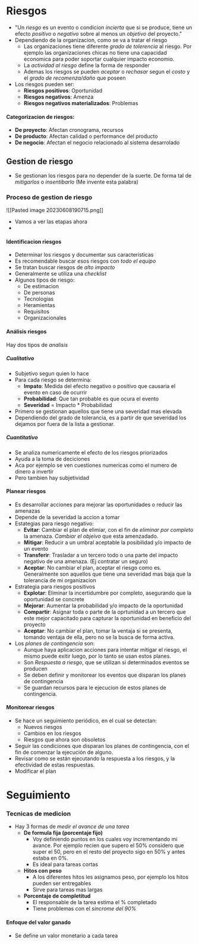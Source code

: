 # Riesgos
- "Un *riesgo* es un evento o condicion *incierta* que si se produce, tiene un efecto *positivo* o *negativo* sobre al menos un *objetivo* del proyecto." 
- Dependiendo de la organizacion, como se va a tratar el riesgo
	- Las organizaciones tiene diferente *grado de tolerencia* al riesgo. Por ejemplo las organizaciones chicas no tiene una capacidad economica para poder soportar cualquier impacto economio.
	- La *actividad al riesgo* define la forma de responder
	- Ademas los riesgos se pueden *aceptar* o *rechasar* segun el *costo* y el *grado de recomenza/daño* que poseen
- Los riesgos pueden ser: 
	- **Riesgos positivos**: Oportunidad
	- **Riesgos negativos**: Amenza
	- **Riesgos negativos materializados**: Problemas

#### Categorizacion de riesgos:
- **De proyecto**: Afectan cronograma, recursos 
- **De producto**: Afectan calidad o performance del producto
- **De negocio**: Afectan el negocio relacionado al sistema desarrolado

## Gestion de riesgo
- Se gestionan los riesgos para no depender de la suerte. De forma tal de *mitigarlos* o *insentibarlo* (Me invente esta palabra)

### Proceso de gestion de riesgo
![[Pasted image 20230608190715.png]]
- Vamos a ver las etapas ahora
- 
#### Identificacion riesgos
- Determinar los riesgos y documentar sus caracteristicas
- Es recomendable buscar esos riesgos con *todo el equipo*
- Se tratan buscar riesgos de *alto impacto*
- Generalmente se utiliza una *checklist*
- Algunos tipos de riesgo:
	- De estimacion
	- De personas
	- Tecnologias
	- Heramientas
	- Requisitos
	- Organizacionales
#### Análisis riesgos
Hay dos tipos de *analisis*

##### Cualitativo 
- Subjetivo segun quien lo hace
- Para cada riesgo se determina: 
	- **Impato**: Medida del efecto negativo o positivo que causaria el evento en caso de ocurrir
	- **Probabilidad**: Que tan probable es que ocura el evento
	- **Severidad** = Impacto * Probabilidad
- Primero se gestionan aquellos que tiene una severidad mas elevada
- Dependiendo del grado de tolerancia, es a partir de que severidad los dejamos por fuera de la lista a gestionar. 

##### Cuantitativo
- Se analiza numericamente el efecto de los riesgos priorizados
- Ayuda a la toma de deciciones
- Aca por ejemplo se ven cuestiones numericas como el numero de dinero a invertir
- Pero tambien hay subjetividad


#### Planear riesgos
- Es desarrollar acciones para mejorar las oportunidades o reducir las amenazas
- Depende de la severidad la accion a tomar
- Estategias para riesgo negativo: 
	- **Evitar**: Cambiar el plan de elimiar, con el fin de *eliminar por completo* la amenaza. *Cambiar el objeivo* que esta amenzadado.
	- **Mitigar**: Reducir a un umbral aceptable la posibilidad y/o impacto de un evento
	- **Transferir**: Trasladar a un tercero todo o una parte del impacto negativo de una amenaza. (Ej contratar un seguro)
	- **Aceptar**: No cambiar el plan, aceptar el riesgo como es. Generalmente son aquellos que tiene una severidad mas baja que la tolerancia de mi organizacion
- Estrategia para riesgos positivos
	- **Explotar**: Eliminar la incertidumbre por completo, asegurando que la oportunidad se concrete
	- **Mejorar**: Aumentar la probabilidad y/o impacto de la oportunidad
	- **Compartir**: Asignar toda o parte de la oprtunidad a un tercero que este mejor capacitado para capturar la oportunidad en beneficio del proyecto
	- **Aceptar**: No cambiar el plan, tomar la ventaja si se presenta, tomando ventaja de ella, pero no se la busca de forma activa. 
- Los *planes de contingencia* son:
	- Aunque haya aplicacion acciones para intentar mitigar el riesgo, el mismo puede exitir luego, por lo tanto se usan estos planes. 
	- Son *Respuesta a riesgo*, que se utilizan si determinados eventos se producen
	- Se deben definir y monitorear los eventos que disparan los planes de contingencia
	- Se guardan recursos para le ejecucion de estos planes de contingencia. 

#### Monitorear riesgos
- Se hace un seguimiento periódico, en el cual se detectan:
	- Nuevos riesgos
	- Cambios en los riesgos
	- Riesgos que ahora son obsoletos
- Seguir las condiciones que disparan los planes de contingencia, con el fin de comenzar la ejecución de alguno. 
- Revisar como se están ejecutando la respuesta a los riesgos, y la efectividad de estas respuestas. 
- Modificar el plan


# Seguimiento

### Tecnicas de medicion
- Hay 3 formas de *medir el avance de una tarea*
	- **De formula fija (porcentaje fijo)**
		- Voy definiendo puntos en los cuales voy incrementando mi avance. Por ejemplo recien que supero el 50% considero que super el 50, pero en el resto del proyecto sigo en 50% y antes estaba en 0%.
		- Es ideal para tareas cortas
	- **Hitos con peso**
		- A los diferentes hitos les asignamos peso, por ejemplo los hitos pueden ser entregables
		- Sirve para tareas mas largas
	- **Porcentaje de completitud**
		- El responsable de la tarea estima el % completado
		- Tiene problemas con el *sincrome del 90%*

#### Enfoque del valor ganado
- Se define un valor monetario a cada tarea